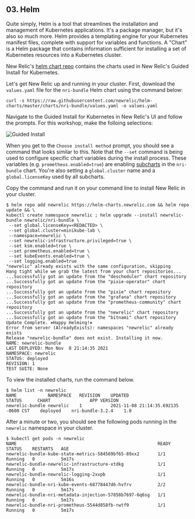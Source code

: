 ## 03. Helm

Quite simply, Helm is a tool that streamlines the installation and management of Kubernetes applications.  It's a package manager, but it's also so much more.  Helm provides a templating engine for your Kubernetes manifest files, complete with support for variables and functions. A "Chart" is a Helm package that contains information sufficient for installing a set of Kubernetes resources into a Kubernetes cluster.

New Relic's [helm chart repo](https://github.com/newrelic/helm-charts) contains the charts used in New Relic's Guided Install for Kubernetes.

Let's get New Relic up and running in your cluster.  First, download the `values.yaml` file for the `nri-bundle` Helm chart using the command below:

```
curl -s https://raw.githubusercontent.com/newrelic/helm-charts/master/charts/nri-bundle/values.yaml -o values.yaml
```

Navigate to the Guided Install for Kubernetes in New Relic's UI and follow the prompts.  For this workshop, make the folloing selections:

![Guided Install](https://p191.p3.n0.cdn.getcloudapp.com/items/2NuPPg7z/0c8e6b5e-bd71-4fca-9fc0-5add7cfb5a4f.jpg?v=0981942fbdfb62d1d0aefd320e8cf2d1)

When you get to the `Choose install method` prompt, you should see a command that looks similar to this.  Note that the `--set` command is being used to configure specific chart variables during the install process.  These variables (e.g. `prometheus.enabled=true`) are enabling [subcharts](https://helm.sh/docs/chart_template_guide/subcharts_and_globals/) in the `nri-bundle` chart. You're also setting a `global.cluster` name and a `global.licenseKey` used by all subcharts.

Copy the command and run it on your command line to install New Relic in your cluster.

```
$ helm repo add newrelic https://helm-charts.newrelic.com && helm repo update && \
kubectl create namespace newrelic ; helm upgrade --install newrelic-bundle newrelic/nri-bundle \
 --set global.licenseKey=<REDACTED> \
 --set global.cluster=minikube-lab \
 --namespace=newrelic \
 --set newrelic-infrastructure.privileged=true \
 --set ksm.enabled=true \
 --set prometheus.enabled=true \
 --set kubeEvents.enabled=true \
 --set logging.enabled=true
"newrelic" already exists with the same configuration, skipping
Hang tight while we grab the latest from your chart repositories...
...Successfully got an update from the "descheduler" chart repository
...Successfully got an update from the "pixie-operator" chart repository
...Successfully got an update from the "pixie" chart repository
...Successfully got an update from the "grafana" chart repository
...Successfully got an update from the "prometheus-community" chart repository
...Successfully got an update from the "newrelic" chart repository
...Successfully got an update from the "bitnami" chart repository
Update Complete. ⎈Happy Helming!⎈
Error from server (AlreadyExists): namespaces "newrelic" already exists
Release "newrelic-bundle" does not exist. Installing it now.
NAME: newrelic-bundle
LAST DEPLOYED: Mon Nov  8 21:14:35 2021
NAMESPACE: newrelic
STATUS: deployed
REVISION: 1
TEST SUITE: None
 ```

To view the installed charts, run the command below.
 ```
$ helm list -n newrelic
NAME           	NAMESPACE	REVISION	UPDATED                             	STATUS  	CHART           	APP VERSION
newrelic-bundle	newrelic 	1       	2021-11-08 21:14:35.692135 -0600 CST	deployed	nri-bundle-3.2.4	1.0
```
After a minute or two, you should see the following pods running in the `newrelic` namespace in your cluster.

```
$ kubectl get pods -n newrelic
NAME                                                      READY   STATUS    RESTARTS   AGE
newrelic-bundle-kube-state-metrics-584569bf65-89xx2       1/1     Running   0          5m17s
newrelic-bundle-newrelic-infrastructure-xtdkg             1/1     Running   0          5m17s
newrelic-bundle-newrelic-logging-2xvpb                    1/1     Running   0          5m16s
newrelic-bundle-nri-kube-events-68778447d6-hvfrv          2/2     Running   0          5m17s
newrelic-bundle-nri-metadata-injection-57858b7697-6q6sg   1/1     Running   0          5m17s
newrelic-bundle-nri-prometheus-5544d858fb-rwtf9           1/1     Running   0          5m17s
```